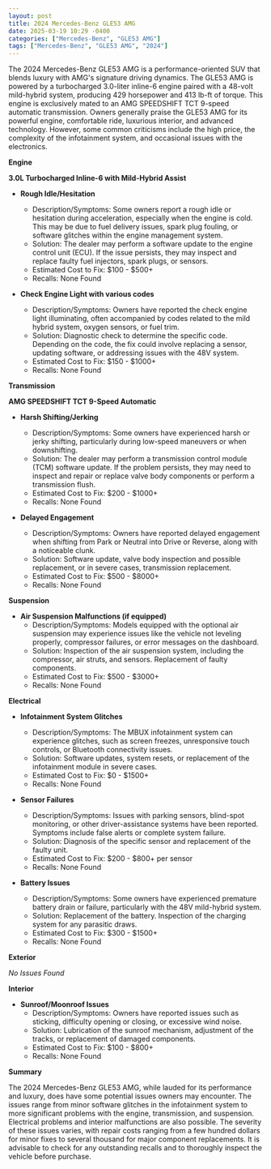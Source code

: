 ```yaml
---
layout: post
title: 2024 Mercedes-Benz GLE53 AMG
date: 2025-03-19 10:29 -0400
categories: ["Mercedes-Benz", "GLE53 AMG"]
tags: ["Mercedes-Benz", "GLE53 AMG", "2024"]
---
```

The 2024 Mercedes-Benz GLE53 AMG is a performance-oriented SUV that blends luxury with AMG's signature driving dynamics. The GLE53 AMG is powered by a turbocharged 3.0-liter inline-6 engine paired with a 48-volt mild-hybrid system, producing 429 horsepower and 413 lb-ft of torque. This engine is exclusively mated to an AMG SPEEDSHIFT TCT 9-speed automatic transmission. Owners generally praise the GLE53 AMG for its powerful engine, comfortable ride, luxurious interior, and advanced technology. However, some common criticisms include the high price, the complexity of the infotainment system, and occasional issues with the electronics.

**Engine**

**3.0L Turbocharged Inline-6 with Mild-Hybrid Assist**

*   **Rough Idle/Hesitation**
    *   Description/Symptoms: Some owners report a rough idle or hesitation during acceleration, especially when the engine is cold. This may be due to fuel delivery issues, spark plug fouling, or software glitches within the engine management system.
    *   Solution: The dealer may perform a software update to the engine control unit (ECU). If the issue persists, they may inspect and replace faulty fuel injectors, spark plugs, or sensors.
    *   Estimated Cost to Fix: $100 - $500+
    *   Recalls: None Found

*   **Check Engine Light with various codes**
    * Description/Symptoms: Owners have reported the check engine light illuminating, often accompanied by codes related to the mild hybrid system, oxygen sensors, or fuel trim.
    * Solution: Diagnostic check to determine the specific code. Depending on the code, the fix could involve replacing a sensor, updating software, or addressing issues with the 48V system.
    * Estimated Cost to Fix: $150 - $1000+
    *   Recalls: None Found

**Transmission**

**AMG SPEEDSHIFT TCT 9-Speed Automatic**

*   **Harsh Shifting/Jerking**
    *   Description/Symptoms: Some owners have experienced harsh or jerky shifting, particularly during low-speed maneuvers or when downshifting.
    *   Solution: The dealer may perform a transmission control module (TCM) software update. If the problem persists, they may need to inspect and repair or replace valve body components or perform a transmission flush.
    *   Estimated Cost to Fix: $200 - $1000+
    *   Recalls: None Found

*   **Delayed Engagement**
    *   Description/Symptoms: Owners have reported delayed engagement when shifting from Park or Neutral into Drive or Reverse, along with a noticeable clunk.
    *   Solution: Software update, valve body inspection and possible replacement, or in severe cases, transmission replacement.
    *   Estimated Cost to Fix: $500 - $8000+
    *   Recalls: None Found

**Suspension**

*   **Air Suspension Malfunctions (if equipped)**
    *   Description/Symptoms: Models equipped with the optional air suspension may experience issues like the vehicle not leveling properly, compressor failures, or error messages on the dashboard.
    *   Solution: Inspection of the air suspension system, including the compressor, air struts, and sensors. Replacement of faulty components.
    *   Estimated Cost to Fix: $500 - $3000+
    *   Recalls: None Found

**Electrical**

*   **Infotainment System Glitches**
    *   Description/Symptoms: The MBUX infotainment system can experience glitches, such as screen freezes, unresponsive touch controls, or Bluetooth connectivity issues.
    *   Solution: Software updates, system resets, or replacement of the infotainment module in severe cases.
    *   Estimated Cost to Fix: $0 - $1500+
    *   Recalls: None Found

*   **Sensor Failures**
    *   Description/Symptoms: Issues with parking sensors, blind-spot monitoring, or other driver-assistance systems have been reported. Symptoms include false alerts or complete system failure.
    *   Solution: Diagnosis of the specific sensor and replacement of the faulty unit.
    *   Estimated Cost to Fix: $200 - $800+ per sensor
    *   Recalls: None Found

*   **Battery Issues**
    *   Description/Symptoms: Some owners have experienced premature battery drain or failure, particularly with the 48V mild-hybrid system.
    *   Solution: Replacement of the battery. Inspection of the charging system for any parasitic draws.
    *   Estimated Cost to Fix: $300 - $1500+
    *   Recalls: None Found

**Exterior**

*No Issues Found*

**Interior**

*   **Sunroof/Moonroof Issues**
    *   Description/Symptoms: Owners have reported issues such as sticking, difficulty opening or closing, or excessive wind noise.
    *   Solution: Lubrication of the sunroof mechanism, adjustment of the tracks, or replacement of damaged components.
    *   Estimated Cost to Fix: $100 - $800+
    *   Recalls: None Found

**Summary**

The 2024 Mercedes-Benz GLE53 AMG, while lauded for its performance and luxury, does have some potential issues owners may encounter. The issues range from minor software glitches in the infotainment system to more significant problems with the engine, transmission, and suspension. Electrical problems and interior malfunctions are also possible. The severity of these issues varies, with repair costs ranging from a few hundred dollars for minor fixes to several thousand for major component replacements. It is advisable to check for any outstanding recalls and to thoroughly inspect the vehicle before purchase.

